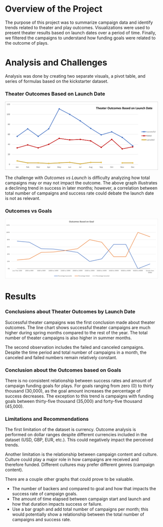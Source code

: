 # Overview of the Project
The purpose of this project was to summarize campaign data and identify trends related to theater and play outcomes.  Visualizations were used to present theater results based on launch dates over a period of time.  Finally, we filtered the campaigns to understand how funding goals were related to the outcome of plays.

# Analysis and Challenges

Analysis was done by creating two separate visuals, a pivot table, and series of formulas based on the kickstarter dataset.

### Theater Outcomes Based on Launch Date
 
 ![](./resources/Theater_Outcomes_vs_Launch.png)

 The challenge with *Outcomes vs Launch* is difficulty analyzing how total campaigns may or may not impact the outcome.  The above graph illustrates a declining trend in success in later months; however, a correlation between total number of campaigns and success rate could debate the launch date is not as relevant.

 ### Outcomes vs Goals

 ![](./resources/Outcomes_vs_Goals.png)



# Results

### Conclusions about Theater Outcomes by Launch Date

Successful theater campaigns was the first conclusion made about theater outcomes.  The line chart shows successful theater campaigns are much higher during spring months compared to the rest of the year.  The total number of theater campaigns is also higher in summer months.

The second observation includes the failed and canceled campaigns.  Despite the time period and total number of campaigns in a month, the canceled and failed numbers remain relatively constant.

### Conclusion about the Outcomes based on Goals

There is no consistent relationship between success rates and amount of campaign funding goals for plays.  For goals ranging from zero (0) to thirty thousand (30,000), as the goal amount increases the percentage of success decreases. The exception to this trend is campaigns with funding goals between thirty-five thousand (35,000) and forty-five thousand (45,000).

### Limitations and Recommendations

The first limitation of the dataset is currency.  Outcome analysis is performed on dollar ranges despite different currencies included in the dataset (USD, GBP, EUR, etc.).  This could negatively impact the perceived trends.

Another limitation is the relationship between campaign content and culture.  Culture could play a major role in how campaigns are received and therefore funded.  Different cultures may prefer different genres (campaign content).

There are a couple other graphs that could prove to be valuable.

- The number of backers and compared to goal and how that impacts the success rate of campaign goals.
- The amount of time elapsed between campaign start and launch and how that duration impacts success or failure.
- Use a bar graph and add total number of campaigns per month; this would potentially show a relationship between the total number of campaigns and success rate.